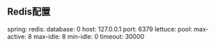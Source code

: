 ## Redis配置
spring:
  redis:
    database: 0
    host: 127.0.0.1
    port: 6379
    lettuce:
      pool:
        max-active: 8
        max-idle: 8
        min-idle: 0
    timeout: 30000